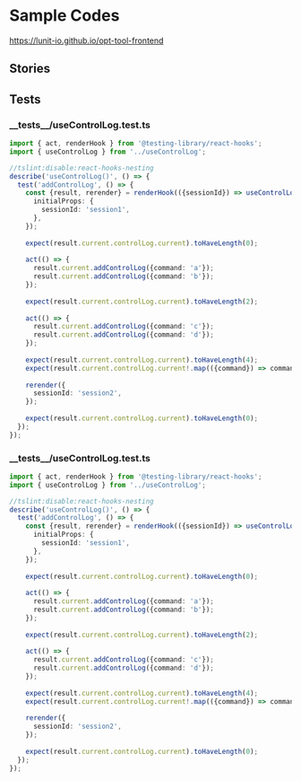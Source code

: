 # Sample Codes

<https://lunit-io.github.io/opt-tool-frontend>

## Stories

<!-- import **/*.stories.{ts,tsx} --title-tag h3 -->
<!-- importend -->

## Tests

<!-- import **/*.test.{ts,tsx} --title-tag h3 -->

### \_\_tests\_\_/useControlLog.test.ts


```ts
import { act, renderHook } from '@testing-library/react-hooks';
import { useControlLog } from '../useControlLog';

//tslint:disable:react-hooks-nesting
describe('useControlLog()', () => {
  test('addControlLog', () => {
    const {result, rerender} = renderHook(({sessionId}) => useControlLog(sessionId), {
      initialProps: {
        sessionId: 'session1',
      },
    });
    
    expect(result.current.controlLog.current).toHaveLength(0);
    
    act(() => {
      result.current.addControlLog({command: 'a'});
      result.current.addControlLog({command: 'b'});
    });
    
    expect(result.current.controlLog.current).toHaveLength(2);
    
    act(() => {
      result.current.addControlLog({command: 'c'});
      result.current.addControlLog({command: 'd'});
    });
    
    expect(result.current.controlLog.current).toHaveLength(4);
    expect(result.current.controlLog.current!.map(({command}) => command).join('')).toBe('abcd');
    
    rerender({
      sessionId: 'session2',
    });
    
    expect(result.current.controlLog.current).toHaveLength(0);
  });
});
```

<!-- importend -->

<!-- import __tests__/*.{ts,tsx} --title-tag h3 -->

### \_\_tests\_\_/useControlLog.test.ts


```ts
import { act, renderHook } from '@testing-library/react-hooks';
import { useControlLog } from '../useControlLog';

//tslint:disable:react-hooks-nesting
describe('useControlLog()', () => {
  test('addControlLog', () => {
    const {result, rerender} = renderHook(({sessionId}) => useControlLog(sessionId), {
      initialProps: {
        sessionId: 'session1',
      },
    });
    
    expect(result.current.controlLog.current).toHaveLength(0);
    
    act(() => {
      result.current.addControlLog({command: 'a'});
      result.current.addControlLog({command: 'b'});
    });
    
    expect(result.current.controlLog.current).toHaveLength(2);
    
    act(() => {
      result.current.addControlLog({command: 'c'});
      result.current.addControlLog({command: 'd'});
    });
    
    expect(result.current.controlLog.current).toHaveLength(4);
    expect(result.current.controlLog.current!.map(({command}) => command).join('')).toBe('abcd');
    
    rerender({
      sessionId: 'session2',
    });
    
    expect(result.current.controlLog.current).toHaveLength(0);
  });
});
```

<!-- importend -->